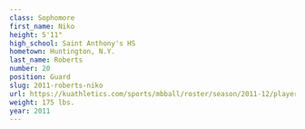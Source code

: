 ```yaml
---
class: Sophomore
first_name: Niko
height: 5'11"
high_school: Saint Anthony's HS
hometown: Huntington, N.Y.
last_name: Roberts
number: 20
position: Guard
slug: 2011-roberts-niko
url: https://kuathletics.com/sports/mbball/roster/season/2011-12/player/niko-roberts/
weight: 175 lbs.
year: 2011
---
```

